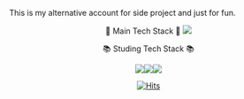 <!-- Header Banner 
<img src="https://capsule-render.vercel.app/api?type=waving&color=0:c2e59c,100:64b3f4&height=200&section=header&text=SungJae Nah&fontSize=50&fontAlignY=35" />
-->
This is my alternative account for side project and just for fun.

<center>
<!-- 1. Tech Stack -->
📌 Main Tech Stack 📌 

<!-- Main Platform, OS -->
<img src="https://img.shields.io/badge/ROS-22314E?style=flat&logo=ROS&logoColor=white"/>

📚 Studing Tech Stack 📚

<!-- Studing Platform, OS -->
<img src="https://img.shields.io/badge/Gym-0081A5?style=flat&logo=OpenAI Gym&logoColor=white"/><img src="https://img.shields.io/badge/Vuejs-4FC08D?style=flat&logo=Vue.js&logoColor=white"/><img src="https://img.shields.io/badge/Docker-2496ED?style=flat&logo=Docker&logoColor=white"/>

<!-- Hit Counter -->
[![Hits](https://hits.seeyoufarm.com/api/count/incr/badge.svg?url=https%3A%2F%2Fgithub.com%2Fsjnah-side2%2Fhit-counter&count_bg=%233DACC8&title_bg=%23555555&icon=&icon_color=%23E7E7E7&title=hits&edge_flat=false)](https://hits.seeyoufarm.com)
</center> 
